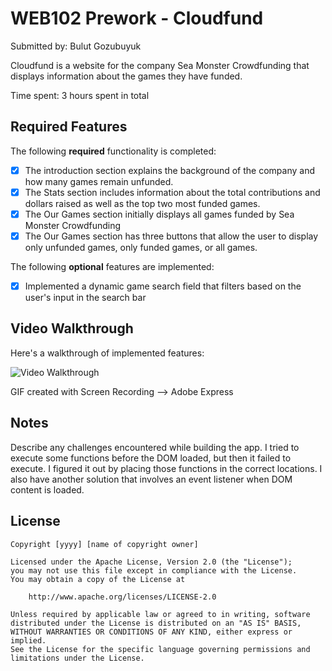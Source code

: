 # WEB102 Prework - Cloudfund

Submitted by: Bulut Gozubuyuk

Cloudfund is a website for the company Sea Monster Crowdfunding that displays information about the games they have funded.

Time spent: 3 hours spent in total

## Required Features

The following **required** functionality is completed:

* [x] The introduction section explains the background of the company and how many games remain unfunded.
* [x] The Stats section includes information about the total contributions and dollars raised as well as the top two most funded games.
* [x] The Our Games section initially displays all games funded by Sea Monster Crowdfunding
* [x] The Our Games section has three buttons that allow the user to display only unfunded games, only funded games, or all games.

The following **optional** features are implemented:

* [x] Implemented a dynamic game search field that filters based on the user's input in the search bar

## Video Walkthrough

Here's a walkthrough of implemented features:

![Video Walkthrough](./final.gif?raw=true "Video Walkthrough")

<!-- Replace this with whatever GIF tool you used! -->
GIF created with Screen Recording --> Adobe Express
<!-- Recommended tools:
[Kap](https://getkap.co/) for macOS
[ScreenToGif](https://www.screentogif.com/) for Windows
[peek](https://github.com/phw/peek) for Linux. -->

## Notes

Describe any challenges encountered while building the app.
I tried to execute some functions before the DOM loaded, but then it failed to execute. I figured it out by placing those functions in the correct locations. I also have another solution that involves an event listener when DOM content is loaded.

## License

    Copyright [yyyy] [name of copyright owner]

    Licensed under the Apache License, Version 2.0 (the "License");
    you may not use this file except in compliance with the License.
    You may obtain a copy of the License at

        http://www.apache.org/licenses/LICENSE-2.0

    Unless required by applicable law or agreed to in writing, software
    distributed under the License is distributed on an "AS IS" BASIS,
    WITHOUT WARRANTIES OR CONDITIONS OF ANY KIND, either express or implied.
    See the License for the specific language governing permissions and
    limitations under the License.
